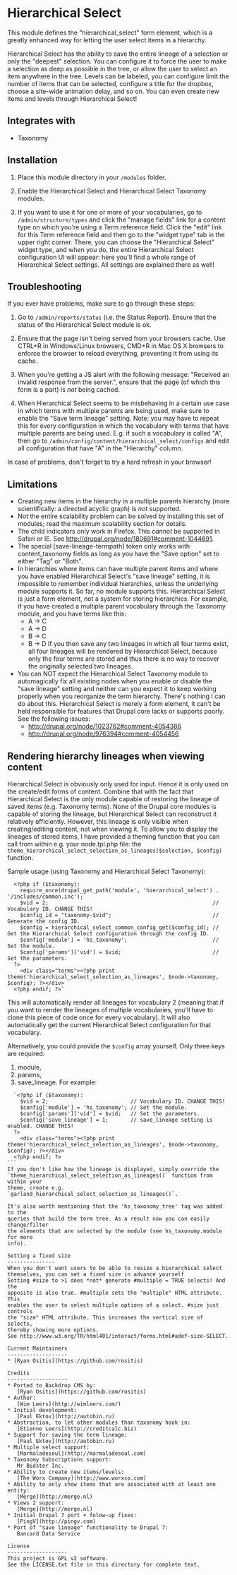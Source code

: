 Hierarchical Select
======================
This module defines the "hierarchical_select" form element, which is a greatly
enhanced way for letting the user select items in a hierarchy.

Hierarchical Select has the ability to save the entire lineage of a selection
or only the "deepest" selection. You can configure it to force the user to
make a selection as deep as possible in the tree, or allow the user to select
an item anywhere in the tree. Levels can be labeled, you can configure limit
the number of items that can be selected, configure a title for the dropbox,
choose a site-wide animation delay, and so on. You can even create new items
and levels through Hierarchical Select!

Integrates with
---------------
* Taxonomy

Installation
---------------
1. Place this module directory in your `/modules` folder.

1. Enable the Hierarchical Select and Hierarchical Select Taxonomy modules.

1. If you want to use it for one or more of your vocabularies, go to
`/admin/structure/types` and click the "manage fields" link for a content type on
which you're using a Term reference field. Click the "edit" link for this Term
reference field and then go to the "widget type" tab in the upper right corner.
There, you can choose the "Hierarchical Select" widget type, and when you do,
the entire Hierarchical Select configuration UI will appear: here you'll find
a whole range of Hierarchical Select settings. All settings are explained
there as well!

Troubleshooting
---------------
If you ever have problems, make sure to go through these steps:

1. Go to `/admin/reports/status` (i.e. the Status Report). Ensure that the status
   of the Hierarchical Select module is ok.

1. Ensure that the page isn't being served from your browsers cache. Use
   CTRL+R in Windows/Linux browsers, CMD+R in Mac OS X browsers to enforce the
   browser to reload everything, preventing it from using its cache.

1. When you're getting a JS alert with the following message: "Received an
   invalid response from the server.", ensure that the page (of which this
   form is a part) is *not* being cached.

1. When Hierarchical Select seems to be misbehaving in a certain use case in
   which terms with multiple parents are being used, make sure to enable the
   "Save term lineage" setting.
   Note: you may have to repeat this for every configuration in which the
   vocabulary with terms that have multiple parents are being used. E.g. if
   such a vocabulary is called "A", then go to
      `/admin/config/content/hierarchical_select/configs`
   and edit all configuration that have "A" in the "Hierarchy" column.

In case of problems, don't forget to try a hard refresh in your browser!

Limitations
---------------
* Creating new items in the hierarchy in a multiple parents hierarchy (more
  scientifically: a directed acyclic graph) is *not* supported.
* Not the entire scalability problem can be solved by installing this set of
  modules; read the maximum scalability section for details.
* The child indicators only work in Firefox. This *cannot* be supported in
  Safari or IE. See http://drupal.org/node/180691#comment-1044691.
* The special [save-lineage-termpath] token only works with content_taxonomy
  fields as long as you have the "Save option" set to either "Tag" or "Both".
* In hierarchies where items can have multiple parent items and where you have
  enabled Hierarchical Select's "save lineage" setting, it is impossible to
  remember individual hierarchies, unless the underlying module supports it.
  So far, no module supports this. Hierarchical Select is just a form element,
  not a system for storing hierarchies.
  For example, if you have created a multiple parent vocabulary through the
  Taxonomy module, and you have terms like this:
  * A -> C
  * A -> D
  * B -> C
  * B -> D
  If you then save any two lineages in which all four terms exist, all four
  lineages will be rendered by Hierarchical Select, because only the four
  terms are stored and thus there is no way to recover the originally selected
  two lineages.
* You can NOT expect the Hierarchical Select Taxonomy module to automagically
  fix all existing nodes when you enable or disable the "save lineage" setting
  and neither can you expect it to keep working properly when you reorganize
  the term hierarchy. There's nothing I can do about this. Hierarchical Select
  is merely a form element, it can't be held responsible for features that
  Drupal core lacks or supports poorly.
  See the following issues:
  * http://drupal.org/node/1023762#comment-4054386
  * http://drupal.org/node/976394#comment-4054456

Rendering hierarchy lineages when viewing content
---------------
Hierarchical Select is obviously only used for input. Hence it is only used on
the create/edit forms of content.
Combine that with the fact that Hierarchical Select is the only module capable
of restoring the lineage of saved items (e.g. Taxonomy terms). None of the
Drupal core modules is capable of storing the lineage, but Hierarchical Select
can reconstruct it relatively efficiently. However, this lineage is only
visible when creating/editing content, not when viewing it.
To allow you to display the lineages of stored items, I have provided a
theming function that you can call from within e.g. your node.tpl.php file:
the `theme_hierarchical_select_selection_as_lineages($selection, $config)`
function.

Sample usage (using Taxonomy and Hierarchical Select Taxonomy):
```
  <?php if ($taxonomy):
    require_once(drupal_get_path('module', 'hierarchical_select') . '/includes/common.inc');
    $vid = 2;                                                    // Vocabulary ID. CHANGE THIS!
    $config_id = "taxonomy-$vid";                                // Generate the config ID.
    $config = hierarchical_select_common_config_get($config_id); // Get the Hierarchical Select configuration through the config ID.
    $config['module'] = 'hs_taxonomy';                           // Set the module.
    $config['params']['vid'] = $vid;                             // Set the parameters.
  ?>
    <div class="terms"><?php print theme('hierarchical_select_selection_as_lineages', $node->taxonomy, $config); ?></div>
  <?php endif; ?>`
```
This will automatically render all lineages for vocabulary 2 (meaning that if
you want to render the lineages of multiple vocabularies, you'll have to clone
this piece of code once for every vocabulary). It will also automatically get
the current Hierarchical Select configuration for that vocabulary.

Alternatively, you could provide the `$config` array yourself. Only three keys
are required:
1. module,
1. params,
1. save_lineage.
For example:
``````
  `<?php if ($taxonomy):
    $vid = 2;                          // Vocabulary ID. CHANGE THIS!
    $config['module'] = 'hs_taxonomy'; // Set the module.
    $config['params']['vid'] = $vid;   // Set the parameters.
    $config['save_lineage'] = 1;       // save_lineage setting is enabled. CHANGE THIS!
  ?>
    <div class="terms"><?php print theme('hierarchical_select_selection_as_lineages', $node->taxonomy, $config); ?></div>
  <?php endif; ?>
```
If you don't like how the lineage is displayed, simply override the
`theme_hierarchical_select_selection_as_lineages()` function from within your
theme, create e.g. `garland_hierarchical_select_selection_as_lineages()`.

It's also worth mentioning that the 'hs_taxonomy_tree' tag was added to the
queries that build the term tree. As a result now you can easily change/filter
the elements that are selected by the module (see hs_taxonomy.module for more
info).

Setting a fixed size
---------------
When you don't want users to be able to resize a hierarchical select
themselves, you can set a fixed size in advance yourself
Setting #size to >1 does *not* generate #multiple = TRUE selects! And the
opposite is also true. #multiple sets the "multiple" HTML attribute. This
enables the user to select multiple options of a select. #size just controls
the "size" HTML attribute. This increases the vertical size of selects,
thereby showing more options.
See http://www.w3.org/TR/html401/interact/forms.html#adef-size-SELECT.

Current Maintainers
-------------------
* [Ryan Osītis](https://github.com/rositis)

Credits
-------------------
* Ported to Backdrop CMS by:
   [Ryan Osītis](https://github.com/rositis)
* Author:
   [Wim Leers](http://wimleers.com/)
* Initial development:
   [Paul Ektov](http://autobin.ru)
* Abstraction, to let other modules than taxonomy hook in:
   [Etienne Leers](http://creditcalc.biz)
* Support for saving the term lineage:
   [Paul Ektov](http://autobin.ru)
* Multiple select support:
   [Marmaladesoul](http://marmaladesoul.com)
* Taxonomy Subscriptions support:
   Mr Bidster Inc.
* Ability to create new items/levels:
   [The Worx Company](http://www.worxco.com)
* Ability to only show items that are associated with at least one entity:
   [Merge](http://merge.nl)
* Views 2 support:
   [Merge](http://merge.nl)
* Initial Drupal 7 port + folow-up fixes:
   [PingV](http://pingv.com)
* Port of "save lineage" functionality to Drupal 7:
   Bancard Data Service

License
-------------------
This project is GPL v2 software.
See the LICENSE.txt file in this directory for complete text.

